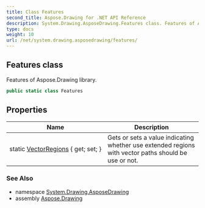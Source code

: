 ```yaml
---
title: Class Features
second_title: Aspose.Drawing for .NET API Reference
description: System.Drawing.AsposeDrawing.Features class. Features of Aspose.Drawing library
type: docs
weight: 10
url: /net/system.drawing.asposedrawing/features/
---
```

## Features class

Features of Aspose.Drawing library.

```csharp
public static class Features
```

## Properties

| Name | Description |
| --- | --- |
| static [VectorRegions](../../system.drawing.asposedrawing/features/vectorregions/) { get; set; } | Gets or sets a value indicating whether use extended regions with vector paths should be use or not. |

### See Also

* namespace [System.Drawing.AsposeDrawing](../../system.drawing.asposedrawing/)
* assembly [Aspose.Drawing](../../)


